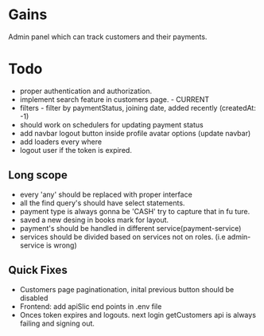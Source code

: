 # Gains
Admin panel which can track customers and their payments.


# Todo
- proper authentication and authorization.
- implement search feature in customers page. - CURRENT
- filters - filter by paymentStatus, joining date, added recently (createdAt: -1)
- should work on schedulers for updating payment status
- add navbar logout button inside profile avatar options (update navbar)
- add loaders every where
- logout user if the token is expired.

## Long scope
- every 'any' should be replaced with proper interface
- all the find query's should have select statements.
- payment type is always gonna be 'CASH' try to capture that in fu ture.
- saved a new desing in books mark for layout.
- payment's should be handled in different service(payment-service)
- services should be divided based on services not on roles. (i.e admin-service is wrong)

## Quick Fixes
- Customers page paginationation, inital previous button should be disabled
- Frontend: add apiSlic end points in .env file 
- Onces token expires and logouts. next login getCustomers api is always failing and signing out.
